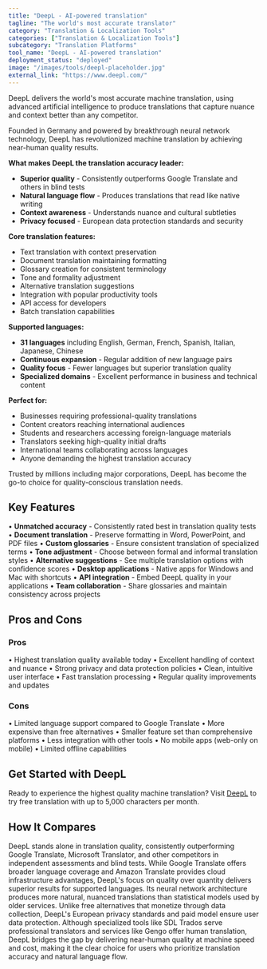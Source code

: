 ```yaml
---
title: "DeepL - AI-powered translation"
tagline: "The world's most accurate translator"
category: "Translation & Localization Tools"
categories: ["Translation & Localization Tools"]
subcategory: "Translation Platforms"
tool_name: "DeepL - AI-powered translation"
deployment_status: "deployed"
image: "/images/tools/deepl-placeholder.jpg"
external_link: "https://www.deepl.com/"
---
```

DeepL delivers the world's most accurate machine translation, using advanced artificial intelligence to produce translations that capture nuance and context better than any competitor.

Founded in Germany and powered by breakthrough neural network technology, DeepL has revolutionized machine translation by achieving near-human quality results.

**What makes DeepL the translation accuracy leader:**
- **Superior quality** - Consistently outperforms Google Translate and others in blind tests
- **Natural language flow** - Produces translations that read like native writing
- **Context awareness** - Understands nuance and cultural subtleties
- **Privacy focused** - European data protection standards and security

**Core translation features:**
- Text translation with context preservation
- Document translation maintaining formatting
- Glossary creation for consistent terminology
- Tone and formality adjustment
- Alternative translation suggestions
- Integration with popular productivity tools
- API access for developers
- Batch translation capabilities

**Supported languages:**
- **31 languages** including English, German, French, Spanish, Italian, Japanese, Chinese
- **Continuous expansion** - Regular addition of new language pairs
- **Quality focus** - Fewer languages but superior translation quality
- **Specialized domains** - Excellent performance in business and technical content

**Perfect for:**
- Businesses requiring professional-quality translations
- Content creators reaching international audiences
- Students and researchers accessing foreign-language materials
- Translators seeking high-quality initial drafts
- International teams collaborating across languages
- Anyone demanding the highest translation accuracy

Trusted by millions including major corporations, DeepL has become the go-to choice for quality-conscious translation needs.

## Key Features

• **Unmatched accuracy** - Consistently rated best in translation quality tests
• **Document translation** - Preserve formatting in Word, PowerPoint, and PDF files
• **Custom glossaries** - Ensure consistent translation of specialized terms
• **Tone adjustment** - Choose between formal and informal translation styles
• **Alternative suggestions** - See multiple translation options with confidence scores
• **Desktop applications** - Native apps for Windows and Mac with shortcuts
• **API integration** - Embed DeepL quality in your applications
• **Team collaboration** - Share glossaries and maintain consistency across projects

## Pros and Cons

### Pros
• Highest translation quality available today
• Excellent handling of context and nuance
• Strong privacy and data protection policies
• Clean, intuitive user interface
• Fast translation processing
• Regular quality improvements and updates

### Cons
• Limited language support compared to Google Translate
• More expensive than free alternatives
• Smaller feature set than comprehensive platforms
• Less integration with other tools
• No mobile apps (web-only on mobile)
• Limited offline capabilities

## Get Started with DeepL

Ready to experience the highest quality machine translation? Visit [DeepL](https://www.deepl.com/) to try free translation with up to 5,000 characters per month.

## How It Compares

DeepL stands alone in translation quality, consistently outperforming Google Translate, Microsoft Translator, and other competitors in independent assessments and blind tests. While Google Translate offers broader language coverage and Amazon Translate provides cloud infrastructure advantages, DeepL's focus on quality over quantity delivers superior results for supported languages. Its neural network architecture produces more natural, nuanced translations than statistical models used by older services. Unlike free alternatives that monetize through data collection, DeepL's European privacy standards and paid model ensure user data protection. Although specialized tools like SDL Trados serve professional translators and services like Gengo offer human translation, DeepL bridges the gap by delivering near-human quality at machine speed and cost, making it the clear choice for users who prioritize translation accuracy and natural language flow.
